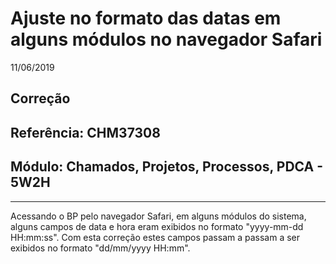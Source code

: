 # Ajuste no formato das datas em alguns módulos no navegador Safari
11/06/2019
## Correção
## Referência: CHM37308
## Módulo: Chamados, Projetos, Processos, PDCA - 5W2H
***

Acessando o BP pelo navegador Safari, em alguns módulos do sistema, alguns campos de data e hora eram exibidos no formato "yyyy-mm-dd HH:mm:ss". Com esta correção estes campos passam a passam a ser exibidos no formato "dd/mm/yyyy HH:mm".